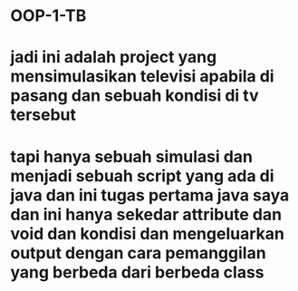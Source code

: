 # OOP-1-TB
# jadi ini adalah project yang mensimulasikan televisi apabila di pasang dan sebuah kondisi di tv tersebut
# tapi hanya sebuah simulasi dan menjadi sebuah script yang ada di java dan ini tugas pertama java saya dan ini hanya sekedar attribute dan void dan kondisi dan mengeluarkan output dengan cara pemanggilan yang berbeda dari berbeda class 

